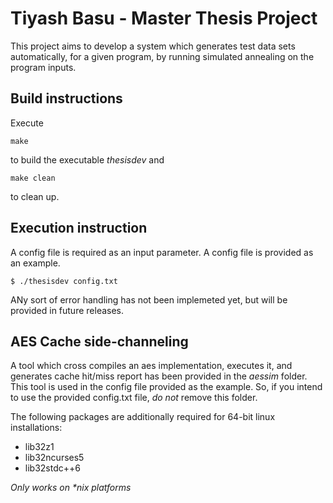 # Tiyash Basu - Master Thesis Project

This project aims to develop a system which generates test data sets automatically, for a given program, by running simulated annealing on the program inputs.


## Build instructions

Execute
```
make
```
to build the executable *thesisdev* and
```
make clean
```
to clean up.


## Execution instruction

A config file is required as an input parameter. A config file is provided as an example.
```
$ ./thesisdev config.txt
```

ANy sort of error handling has not been implemeted yet, but will be provided in future releases.

## AES Cache side-channeling

A tool which cross compiles an aes implementation, executes it, and generates cache hit/miss report has been provided in the *aessim* folder. This tool is used in the config file provided as the example. So, if you intend to use the provided config.txt file, *do not* remove this folder.

The following packages are additionally required for 64-bit linux installations:
* lib32z1
* lib32ncurses5
* lib32stdc++6



*_Only works on *nix platforms_*
